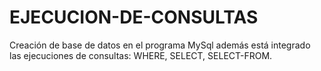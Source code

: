 # EJECUCION-DE-CONSULTAS
Creación de base de datos en el programa MySql además está integrado las ejecuciones de consultas: WHERE, SELECT, SELECT-FROM.  
